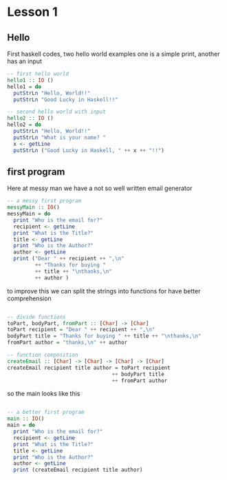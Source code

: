 # Lesson 1
## Hello
First haskell codes, two hello world examples
one is a simple print, another has an input
```haskell
-- first hello world
hello1 :: IO ()
hello1 = do
  putStrLn "Hello, World!!"
  putStrLn "Good Lucky in Haskell!!"

-- second hello world with input
hello2 :: IO ()
hello2 = do
  putStrLn "Hello, World!!"
  putStrLn "What is your name? "
  x <- getLine 
  putStrLn ("Good Lucky in Haskell, " ++ x ++ "!!")

```

## first program
Here at messy man we have a not so well written email generator
```haskell
-- a messy first program
messyMain :: IO()
messyMain = do
  print "Who is the email for?"
  recipient <- getLine
  print "What is the Title?"
  title <- getLine
  print "Who is the Author?"
  author <- getLine
  print ("Dear " ++ recipient ++ ",\n"
         ++ "Thanks for buying " 
         ++ title ++ "\nthanks,\n" 
         ++ author )
```
to improve this we can split the strings into functions for have better comprehension
```haskell

-- divide functions
toPart, bodyPart, fromPart :: [Char] -> [Char]
toPart recipient = "Dear " ++ recipient ++ ",\n"
bodyPart title = "Thanks for buying " ++ title ++ "\nthanks,\n"
fromPart author = "thanks,\n" ++ author

-- function composition
createEmail :: [Char] -> [Char] -> [Char] -> [Char]
createEmail recipient title author = toPart recipient
                                  ++ bodyPart title
                                  ++ fromPart author

```
so the main looks like this
```haskell

-- a better first program
main :: IO()
main = do
  print "Who is the email for?"
  recipient <- getLine
  print "What is the Title?"
  title <- getLine
  print "Who is the Author?"
  author <- getLine
  print (createEmail recipient title author)
```